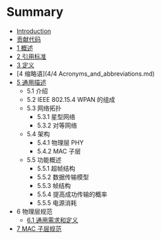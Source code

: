 # Summary

* [Introduction](README.md)
* [贡献代码](contribution.md)
* [1 概述](1/1.Overview.md)
* [2 引用标准](2/2.Normative_references.md)
* [3 定义](3/3.Definitions.md)
* [4 缩略语](4/4 Acronyms_and_abbreviations.md)
* [5 通用描述](5/5.General_description.md)
   * 5.1 介绍
   * 5.2  IEEE 802.15.4 WPAN 的组成
   * 5.3 网络拓扑
       * 5.3.1 星型网络
       * 5.3.2 对等网络
   * 5.4 架构
       * 5.4.1 物理层 PHY
       * 5.4.2 MAC 子层
   * 5.5 功能概述
       * 5.5.1 超帧结构
       * 5.5.2 数据传输模型
       * 5.5.3 帧结构
       * 5.5.4 提高成功传输的概率
       * 5.5.5 电源消耗
* 6 物理层规范
   * [6.1 通用需求和定义](6/6.1.General_requirements_and_definitions.md)
* [7 MAC 子层规范](7/7.MAC_sublayer_specification.md)

